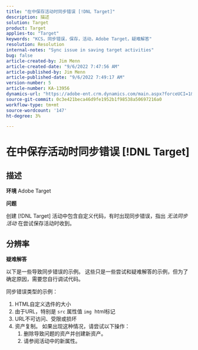 ```yaml
---
title: "在中保存活动时同步错误 [!DNL Target]"
description: 描述
solution: Target
product: Target
applies-to: "Target"
keywords: "KCS，同步错误，保存，活动，Adobe Target，疑难解答"
resolution: Resolution
internal-notes: "Sync issue in saving target activities"
bug: false
article-created-by: Jim Menn
article-created-date: "9/6/2022 7:47:56 AM"
article-published-by: Jim Menn
article-published-date: "9/6/2022 7:49:17 AM"
version-number: 5
article-number: KA-13956
dynamics-url: "https://adobe-ent.crm.dynamics.com/main.aspx?forceUCI=1&pagetype=entityrecord&etn=knowledgearticle&id=e765de36-b82d-ed11-9db1-0022480866ad"
source-git-commit: 0c3e421beca46d9fe1952b1f98538a50697216a0
workflow-type: tm+mt
source-wordcount: '147'
ht-degree: 3%

---
```


# 在中保存活动时同步错误 [!DNL Target]

## 描述


<b>环境</b>
Adobe Target

<b>问题</b>

创建 [!DNL Target] 活动中包含自定义代码，有时出现同步错误，指出 *无法同步活动* 在尝试保存活动时收到。


## 分辨率


<b>疑难解答</b>

以下是一些导致同步错误的示例。
这些只是一些尝试和疑难解答的示例，但为了确定原因，需要您自行调试代码。

同步错误类型的示例：

1. HTML自定义选件的大小
2. 由于URL，特别是 `src` 属性值 `img`  html标记
3. URL不可访问、受限或损坏
4. 资产复制。 如果出现这种情况，请尝试以下操作：
   1. 删除导致问题的资产并创建新资产。
   2. 请参阅活动中的新属性。


